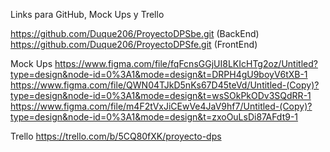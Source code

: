 Links para GitHub, Mock Ups y Trello

https://github.com/Duque206/ProyectoDPSbe.git (BackEnd)
https://github.com/Duque206/ProyectoDPSfe.git (FrontEnd)

Mock Ups
https://www.figma.com/file/fqFcnsGGjUI8LKIcHTg2oz/Untitled?type=design&node-id=0%3A1&mode=design&t=DRPH4gU9boyV6tXB-1
https://www.figma.com/file/QWN04TJkD5nKs67D45teVd/Untitled-(Copy)?type=design&node-id=0%3A1&mode=design&t=wsSOkPkODv3SQdRR-1
https://www.figma.com/file/m4F2tVxJiCEwVe4JaV9hf7/Untitled-(Copy)?type=design&node-id=0%3A1&mode=design&t=zxoOuLsDi87AFdt9-1

Trello
https://trello.com/b/5CQ80fXK/proyecto-dps

